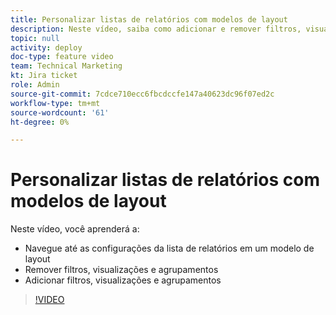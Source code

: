 ```yaml
---
title: Personalizar listas de relatórios com modelos de layout
description: Neste vídeo, saiba como adicionar e remover filtros, visualizações e grupos das listas de relatórios com um modelo de layout.
topic: null
activity: deploy
doc-type: feature video
team: Technical Marketing
kt: Jira ticket
role: Admin
source-git-commit: 7cdce710ecc6fbcdccfe147a40623dc96f07ed2c
workflow-type: tm+mt
source-wordcount: '61'
ht-degree: 0%

---
```


# Personalizar listas de relatórios com modelos de layout

Neste vídeo, você aprenderá a:

* Navegue até as configurações da lista de relatórios em um modelo de layout
* Remover filtros, visualizações e agrupamentos
* Adicionar filtros, visualizações e agrupamentos

>[!VIDEO](https://video.tv.adobe.com/v/335079/?quality=12)
